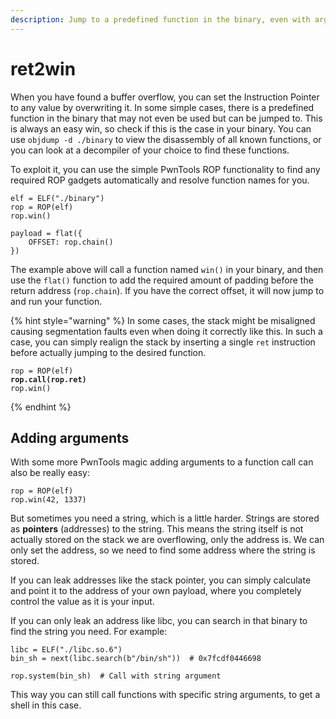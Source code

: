 ```yaml
---
description: Jump to a predefined function in the binary, even with arguments
---
```


# ret2win

When you have found a buffer overflow, you can set the Instruction Pointer to any value by overwriting it. In some simple cases, there is a predefined function in the binary that may not even be used but can be jumped to. This is always an easy win, so check if this is the case in your binary. You can use `objdump -d ./binary` to view the disassembly of all known functions, or you can look at a decompiler of your choice to find these functions.&#x20;

To exploit it, you can use the simple PwnTools ROP functionality to find any required ROP gadgets automatically and resolve function names for you.&#x20;

```renpy
elf = ELF("./binary")
rop = ROP(elf)
rop.win()

payload = flat({
    OFFSET: rop.chain()
})
```

The example above will call a function named `win()` in your binary, and then use the `flat()` function to add the required amount of padding before the return address (`rop.chain`). If you have the correct offset, it will now jump to and run your function.&#x20;

{% hint style="warning" %}
In some cases, the stack might be misaligned causing segmentation faults even when doing it correctly like this. In such a case, you can simply realign the stack by inserting a single `ret` instruction before actually jumping to the desired function.&#x20;

<pre class="language-renpy"><code class="lang-renpy">rop = ROP(elf)
<strong>rop.call(rop.ret)
</strong>rop.win()
</code></pre>
{% endhint %}

## Adding arguments

With some more PwnTools magic adding arguments to a function call can also be really easy:

```renpy
rop = ROP(elf)
rop.win(42, 1337)
```

But sometimes you need a string, which is a little harder. Strings are stored as **pointers** (addresses) to the string. This means the string itself is not actually stored on the stack we are overflowing, only the address is. We can only set the address, so we need to find some address where the string is stored.&#x20;

If you can leak addresses like the stack pointer, you can simply calculate and point it to the address of your own payload, where you completely control the value as it is your input.&#x20;

If you can only leak an address like libc, you can search in that binary to find the string you need. For example:

```renpy
libc = ELF("./libc.so.6")
bin_sh = next(libc.search(b"/bin/sh"))  # 0x7fcdf0446698

rop.system(bin_sh)  # Call with string argument
```

This way you can still call functions with specific string arguments, to get a shell in this case.&#x20;
